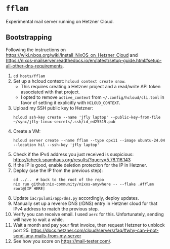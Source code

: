 # `fflam`

Experimental mail server running on Hetzner Cloud.

## Bootstrapping

Following the instructions on
<https://wiki.nixos.org/wiki/Install_NixOS_on_Hetzner_Cloud> and
<https://nixos-mailserver.readthedocs.io/en/latest/setup-guide.html#setup-all-other-dns-requirements>.

1. `cd hosts/fflam`
2. Set up a hcloud context: `hcloud context create snow`.
   - This requires creating a Hetzner project and a read/write API token associated with that project.
   - I opted to remove `active_context` from `~/.config/hcloud/cli.toml` in
     favor of setting it explicitly with `HCLOUD_CONTEXT`.
3. Upload my SSH public key to Hetzner:
   ```shell
   hcloud ssh-key create --name 'jfly laptop' --public-key-from-file ~/sync/jfly-linux-secrets/.ssh/id_ed25519.pub
   ```
4. Create a VM:
   ```shell
   hcloud server create --name fflam --type cpx11 --image ubuntu-24.04 --location hil --ssh-key 'jfly laptop'
   ```
5. Check if the IPv4 address you just received is suspicious: <https://check.spamhaus.org/results/?query=5.78.116.143>
6. If the IP is good, enable deletion protection for the IP in Hetzner.
7. Deploy (use the IP from the previous step):
   ```shell
   cd ../..  # back to the root of the repo
   nix run github:nix-community/nixos-anywhere -- --flake .#fflam root@[IP HERE]
   ```
8. Update `iac/pulumi/app/dns.py` accordingly, deploy updates.
9. Manually set up a reverse DNS (rDNS) entry in Hetzner cloud for that IPv4
   address to match the previous step.
10. Verify you can receive email. I used `aerc` for this. Unfortunately,
    sending will have to wait a while.
11. Wait a month and pay your first invoice, then request Hetzner to unblock port 25.
    <https://docs.hetzner.com/cloud/servers/faq/#why-can-i-not-send-any-mails-from-my-server>
11. See how you score on <https://mail-tester.com/>.
